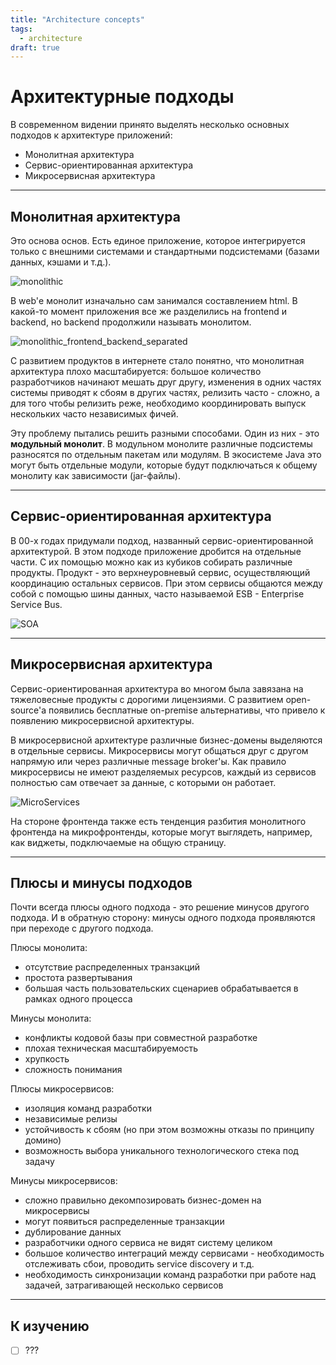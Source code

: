 ```yaml
---
title: "Architecture concepts"
tags: 
  - architecture
draft: true
---
```


# Архитектурные подходы

В современном видении принято выделять несколько основных подходов к архитектуре приложений:
- Монолитная архитектура
- Сервис-ориентированная архитектура
- Микросервисная архитектура

---
## Монолитная архитектура
Это основа основ.
Есть единое приложение, которое интегрируется только с внешними системами и стандартными подсистемами (базами данных, кэшами и т.д.).

![monolithic](../../images/src/arch_monolith.drawio.svg)

В web'е монолит изначально сам занимался составлением html.
В какой-то момент приложения все же разделились на frontend и backend, но backend продолжили называть монолитом.

![monolithic_frontend_backend_separated](../../images/src/arch_monolith_separated.drawio.svg)

С развитием продуктов в интернете стало понятно, что монолитная архитектура плохо масштабируется: большое количество разработчиков начинают мешать друг другу, изменения в одних частях системы приводят к сбоям в других частях, релизить часто - сложно, а для того чтобы релизить реже, необходимо координировать выпуск нескольких часто независимых фичей.

Эту проблему пытались решить разными способами.
Один из них - это __модульный монолит__.
В модульном монолите различные подсистемы разносятся по отдельным пакетам или модулям.
В экосистеме Java это могут быть отдельные модули, которые будут подключаться к общему монолиту как зависимости (jar-файлы).

---
## Сервис-ориентированная архитектура
В 00-х годах придумали подход, названный сервис-ориентированной архитектурой.
В этом подходе приложение дробится на отдельные части. 
С их помощью можно как из кубиков собирать различные продукты.
Продукт - это верхнеуровневый сервис, осуществляющий координацию остальных сервисов.
При этом сервисы общаются между собой с помощью шины данных, часто называемой ESB - Enterprise Service Bus.

![SOA](../../images/src/arch_soa.drawio.svg)


---
## Микросервисная архитектура
Сервис-ориентированная архитектура во многом была завязана на тяжеловесные продукты с дорогими лицензиями.
С развитием open-source'а появились бесплатные on-premise альтернативы, что привело к появлению микросервисной архитектуры.

В микросервисной архитектуре различные бизнес-домены выделяются в отдельные сервисы.
Микросервисы могут общаться друг с другом напрямую или через различные message broker'ы.
Как правило микросервисы не имеют разделяемых ресурсов, каждый из сервисов полностью сам отвечает за данные, с которыми он работает.

![MicroServices](../../images/src/arch_microservices.drawio.svg)

На стороне фронтенда также есть тенденция разбития монолитного фронтенда на микрофронтенды, которые могут выглядеть, например, как виджеты, подключаемые на общую страницу.


---
## Плюсы и минусы подходов
Почти всегда плюсы одного подхода - это решение минусов другого подхода.
И в обратную сторону: минусы одного подхода проявляются при переходе с другого подхода.

Плюсы монолита:
- отсутствие распределенных транзакций
- простота развертывания
- большая часть пользовательских сценариев обрабатывается в рамках одного процесса

Минусы монолита:
- конфликты кодовой базы при совместной разработке
- плохая техническая масштабируемость
- хрупкость
- сложность понимания

Плюсы микросервисов:
- изоляция команд разработки
- независимые релизы
- устойчивость к сбоям (но при этом возможны отказы по принципу домино)
- возможность выбора уникального технологического стека под задачу

Минусы микросервисов:
- сложно правильно декомпозировать бизнес-домен на микросервисы
- могут появиться распределенные транзакции
- дублирование данных
- разработчики одного сервиса не видят систему целиком
- большое количество интеграций между сервисами - необходимость отслеживать сбои, проводить service discovery и т.д.
- необходимость синхронизации команд разработки при работе над задачей, затрагивающей несколько сервисов


---
## К изучению
- [ ] ???


